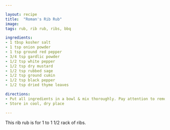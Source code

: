 ```yaml
---

layout: recipe
title:  "Roman's Rib Rub"
image:
tags: rub, rib rub, ribs, bbq

ingredients:
- 1 tbsp kosher salt
- 1 tsp onion powder
- 1 tsp ground red pepper
- 3/4 tsp gardlic powder
- 1/2 tsp white pepper
- 1/2 tsp dry mustard
- 1/2 tsp rubbed sage
- 1/2 tsp ground cumin
- 1/2 tsp black pepper
- 1/2 tsp dried thyme leaves

directions:
- Put all ingredients in a bowl & mix thoroughly. Pay attention to remove any lumps.
- Store in cool, dry place

---
```


This rib rub is for 1 to 1 1/2 rack of ribs.
